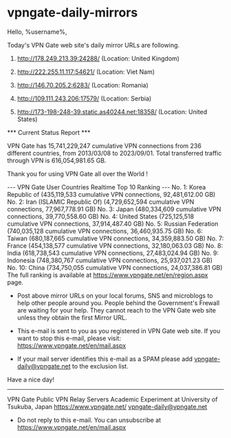 # vpngate-daily-mirrors

Hello, %username%,

Today's VPN Gate web site's daily mirror URLs are following.

1. http://178.249.213.39:24288/
   (Location: United Kingdom)

2. http://222.255.11.117:54621/
   (Location: Viet Nam)

3. http://146.70.205.2:6283/
   (Location: Romania)

4. http://109.111.243.206:17579/
   (Location: Serbia)

5. http://173-198-248-39.static.as40244.net:18358/
   (Location: United States)


*** Current Status Report ***

VPN Gate has 15,741,229,247 cumulative VPN connections from 236 different countries, from 2013/03/08 to 2023/09/01.
Total transferred traffic through VPN is 616,054,981.65 GB.

Thank you for using VPN Gate all over the World !


--- VPN Gate User Countries Realtime Top 10 Ranking ---
No. 1: Korea Republic of (435,119,533 cumulative VPN connections, 92,481,612.00 GB)
No. 2: Iran (ISLAMIC Republic Of) (4,729,652,594 cumulative VPN connections, 77,967,778.91 GB)
No. 3: Japan (480,334,609 cumulative VPN connections, 39,770,558.60 GB)
No. 4: United States (725,125,518 cumulative VPN connections, 37,914,487.40 GB)
No. 5: Russian Federation (740,035,128 cumulative VPN connections, 36,460,935.75 GB)
No. 6: Taiwan (680,187,665 cumulative VPN connections, 34,359,883.50 GB)
No. 7: France (454,138,577 cumulative VPN connections, 32,180,063.03 GB)
No. 8: India (618,738,543 cumulative VPN connections, 27,483,024.94 GB)
No. 9: Indonesia (748,380,767 cumulative VPN connections, 25,937,021.23 GB)
No. 10: China (734,750,055 cumulative VPN connections, 24,037,386.81 GB)
The full ranking is available at https://www.vpngate.net/en/region.aspx page.


* Post above mirror URLs on your local forums, SNS and microblogs
  to help other people around you.
  People behind the Government's Frewall are waiting for your help.
  They cannot reach to the VPN Gate web site
  unless they obtain the first Mirror URL.

* This e-mail is sent to you as you registered in VPN Gate web site.
  If you want to stop this e-mail, please visit:
  https://www.vpngate.net/en/mail.aspx

* If your mail server identifies this e-mail as a SPAM
  please add vpngate-daily@vpngate.net to the exclusion list.

Have a nice day!

------------------------------------------------------
VPN Gate Public VPN Relay Servers
Academic Experiment at University of Tsukuba, Japan
https://www.vpngate.net/
vpngate-daily@vpngate.net
* Do not reply to this e-mail.
  You can unsubscribe at https://www.vpngate.net/en/mail.aspx


